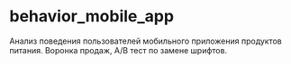 # behavior_mobile_app
Анализ поведения пользователей мобильного приложения продуктов питания. Воронка продаж, A/B тест по замене шрифтов.
